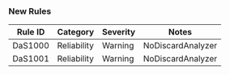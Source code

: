 ### New Rules

Rule ID | Category | Severity | Notes
--------|----------|----------|----------------------------------------
DaS1000 | Reliability | Warning | NoDiscardAnalyzer
DaS1001 | Reliability | Warning | NoDiscardAnalyzer
